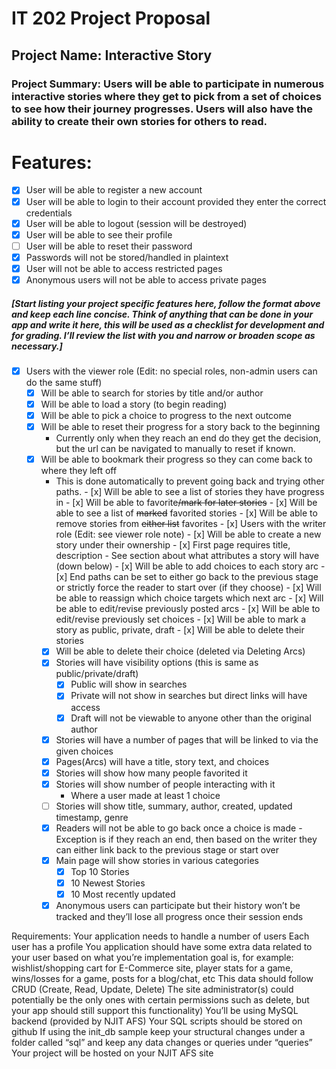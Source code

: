 # IT 202 Project Proposal

## Project Name: Interactive Story
### Project Summary: Users will be able to participate in numerous interactive stories where they get to pick from a set of choices to see how their journey progresses. Users will also have the ability to create their own stories for others to read.

# Features:
- [x] User will be able to register a new account
- [x] User will be able to login to their account provided they enter the correct credentials
- [x] User will be able to logout (session will be destroyed)
- [x] User will be able to see their profile
- [ ] User will be able to reset their password
- [x] Passwords will not be stored/handled in plaintext
- [x] User will not be able to access restricted pages
- [x] Anonymous users will not be able to access private pages
##### [Start listing your project specific features here, follow the format above and keep each line concise. Think of anything that can be done in your app and write it here, this will be used as a checklist for development and for grading. I’ll review the list with you and narrow or broaden scope as necessary.]
- [x] Users with the viewer role (Edit: no special roles, non-admin users can do the same stuff)
    - [x] Will be able to search for stories by title and/or author
    - [x] Will be able to load a story (to begin reading)
    - [x] Will be able to pick a choice to progress to the next outcome
    - [x] Will be able to reset their progress for a story back to the beginning
        - Currently only when they reach an end do they get the decision, but the url can be navigated to manually to reset if known.
    - [x] Will be able to bookmark their progress so they can come back to where they left off
        - This is done automatically to prevent going back and trying other paths.
                                      - [x] Will be able to see a list of stories they have progress in
                                      - [x] Will be able to favorite~~/mark for later stories~~
                                      - [x] Will be able to see a list of ~~marked~~ favorited stories
                                      - [x] Will be able to remove stories from ~~either list~~ favorites
                                  - [x] Users with the writer role (Edit: see viewer role note)
                                      - [x] Will be able to create a new story under their ownership
                                          - [x] First page requires title, description
                                          - See section about what attributes a story will have (down below)
                                          - [x] Will be able to add choices to each story arc
                                          - [x] End paths can be set to either go back to the previous stage or strictly force the reader to start over (if they choose)
                                          - [x] Will be able to reassign which choice targets which next arc
                                          - [x] Will be able to edit/revise previously posted arcs
                                          - [x] Will be able to edit/revise previously set choices
                                          - [x] Will be able to mark a story as public, private, draft
                                          - [x] Will be able to delete their stories
        - [x] Will be able to delete their choice (deleted via Deleting Arcs)
        - [x] Stories will have visibility options (this is same as public/private/draft)
            - [x] Public will show in searches
            - [x] Private will not show in searches but direct links will have access
            - [x] Draft will not be viewable to anyone other than the original author
        - [x] Stories will have a number of pages that will be linked to via the given choices
        - [x] Pages(Arcs) will have a title, story text, and choices
        - [x] Stories will show how many people favorited it
        - [x] Stories will show number of people interacting with it
            - Where a user made at least 1 choice
        - [ ] Stories will show title, summary, author, created, updated timestamp, genre
        - [x] Readers will not be able to go back once a choice is made
            -Exception is if they reach an end, then based on the writer they can either link back to the previous stage or start over
        - [x] Main page will show stories in various categories
            - [x] Top 10 Stories
            - [x] 10 Newest Stories
            - [x] 10 Most recently updated
        - [x] Anonymous users can participate but their history won’t be tracked and they’ll lose all progress once their session ends

Requirements:
Your application needs to handle a number of users
Each user has a profile
You application should have some extra data related to your user based on what you’re implementation goal is, for example: wishlist/shopping cart for E-Commerce site, player stats for a game, wins/losses for a game, posts for a blog/chat, etc
This data should follow CRUD (Create, Read, Update, Delete)
The site administrator(s) could potentially be the only ones with certain permissions such as delete, but your app should still support this functionality)
You’ll be using MySQL backend (provided by NJIT AFS)
Your SQL scripts should be stored on github
If using the init_db sample keep your structural changes under a folder called “sql” and keep any data changes or queries under “queries”
Your project will be hosted on your NJIT AFS site
